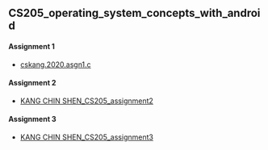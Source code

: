 ## CS205_operating_system_concepts_with_android

#### Assignment 1
- [cskang.2020.asgn1.c](https://github.com/cskang0121/cs205-operating-system-concepts-with-android/blob/main/assignment_1/cskang.2020.asgn1.c)

#### Assignment 2
- [KANG CHIN SHEN_CS205_assignment2](https://github.com/cskang0121/cs205-operating-system-concepts-with-android/tree/main/assignment_2)

#### Assignment 3
- [KANG CHIN SHEN_CS205_assignment3](https://github.com/cskang0121/cs205-operating-system-concepts-with-android/tree/main/assignment_3)
